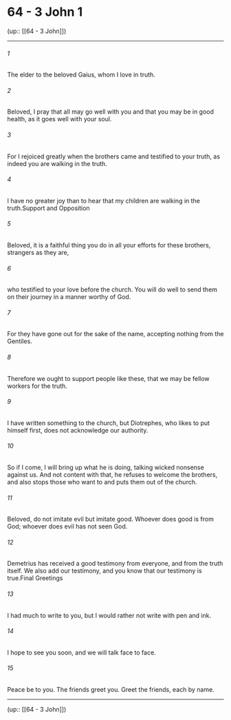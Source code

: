 # 64 - 3 John 1

(up:: [[64 - 3 John]])

***


###### 1 
The elder to the beloved Gaius, whom I love in truth. 

###### 2 
Beloved, I pray that all may go well with you and that you may be in good health, as it goes well with your soul. 

###### 3 
For I rejoiced greatly when the brothers came and testified to your truth, as indeed you are walking in the truth. 

###### 4 
I have no greater joy than to hear that my children are walking in the truth.Support and Opposition 

###### 5 
Beloved, it is a faithful thing you do in all your efforts for these brothers, strangers as they are, 

###### 6 
who testified to your love before the church. You will do well to send them on their journey in a manner worthy of God. 

###### 7 
For they have gone out for the sake of the name, accepting nothing from the Gentiles. 

###### 8 
Therefore we ought to support people like these, that we may be fellow workers for the truth. 

###### 9 
I have written something to the church, but Diotrephes, who likes to put himself first, does not acknowledge our authority. 

###### 10 
So if I come, I will bring up what he is doing, talking wicked nonsense against us. And not content with that, he refuses to welcome the brothers, and also stops those who want to and puts them out of the church. 

###### 11 
Beloved, do not imitate evil but imitate good. Whoever does good is from God; whoever does evil has not seen God. 

###### 12 
Demetrius has received a good testimony from everyone, and from the truth itself. We also add our testimony, and you know that our testimony is true.Final Greetings 

###### 13 
I had much to write to you, but I would rather not write with pen and ink. 

###### 14 
I hope to see you soon, and we will talk face to face. 

###### 15 
Peace be to you. The friends greet you. Greet the friends, each by name.

***

(up:: [[64 - 3 John]])
